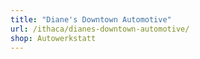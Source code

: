 ```yaml
---
title: "Diane's Downtown Automotive"
url: /ithaca/dianes-downtown-automotive/
shop: Autowerkstatt
---
```

